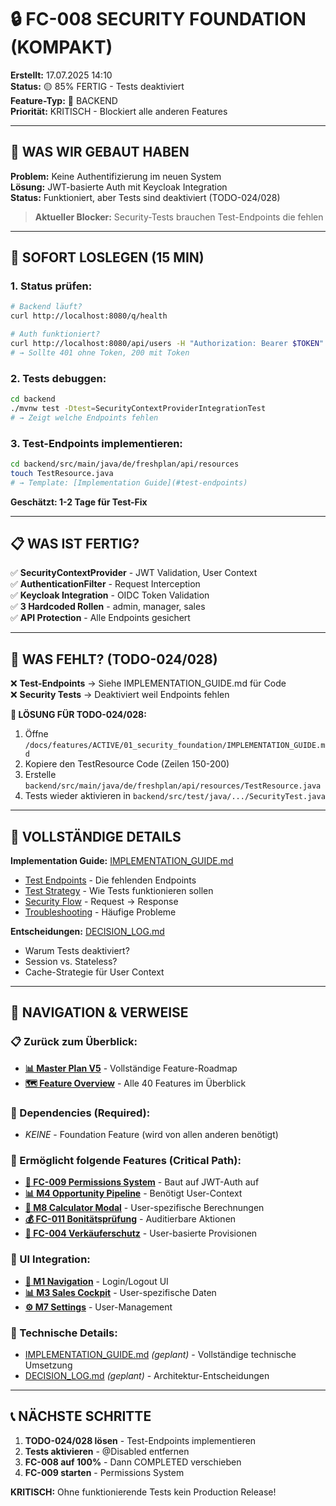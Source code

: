 # 🔒 FC-008 SECURITY FOUNDATION (KOMPAKT)

**Erstellt:** 17.07.2025 14:10  
**Status:** 🟡 85% FERTIG - Tests deaktiviert  
**Feature-Typ:** 🔧 BACKEND  
**Priorität:** KRITISCH - Blockiert alle anderen Features  

---

## 🧠 WAS WIR GEBAUT HABEN

**Problem:** Keine Authentifizierung im neuen System  
**Lösung:** JWT-basierte Auth mit Keycloak Integration  
**Status:** Funktioniert, aber Tests sind deaktiviert (TODO-024/028)  

> **Aktueller Blocker:** Security-Tests brauchen Test-Endpoints die fehlen

---

## 🚀 SOFORT LOSLEGEN (15 MIN)

### 1. **Status prüfen:**
```bash
# Backend läuft?
curl http://localhost:8080/q/health

# Auth funktioniert?
curl http://localhost:8080/api/users -H "Authorization: Bearer $TOKEN"
# → Sollte 401 ohne Token, 200 mit Token
```

### 2. **Tests debuggen:**
```bash
cd backend
./mvnw test -Dtest=SecurityContextProviderIntegrationTest
# → Zeigt welche Endpoints fehlen
```

### 3. **Test-Endpoints implementieren:**
```bash
cd backend/src/main/java/de/freshplan/api/resources
touch TestResource.java
# → Template: [Implementation Guide](#test-endpoints)
```

**Geschätzt: 1-2 Tage für Test-Fix**

---

## 📋 WAS IST FERTIG?

✅ **SecurityContextProvider** - JWT Validation, User Context  
✅ **AuthenticationFilter** - Request Interception  
✅ **Keycloak Integration** - OIDC Token Validation  
✅ **3 Hardcoded Rollen** - admin, manager, sales  
✅ **API Protection** - Alle Endpoints gesichert  

---

## 🚨 WAS FEHLT? (TODO-024/028)

❌ **Test-Endpoints** → Siehe IMPLEMENTATION_GUIDE.md für Code  
❌ **Security Tests** → Deaktiviert weil Endpoints fehlen  

**🔧 LÖSUNG FÜR TODO-024/028:**
1. Öffne `/docs/features/ACTIVE/01_security_foundation/IMPLEMENTATION_GUIDE.md`
2. Kopiere den TestResource Code (Zeilen 150-200)
3. Erstelle `backend/src/main/java/de/freshplan/api/resources/TestResource.java`
4. Tests wieder aktivieren in `backend/src/test/java/.../SecurityTest.java`  

---

## 🔗 VOLLSTÄNDIGE DETAILS

**Implementation Guide:** [IMPLEMENTATION_GUIDE.md](./IMPLEMENTATION_GUIDE.md)
- [Test Endpoints](#test-endpoints) - Die fehlenden Endpoints
- [Test Strategy](#test-strategy) - Wie Tests funktionieren sollen
- [Security Flow](#security-flow) - Request → Response
- [Troubleshooting](#troubleshooting) - Häufige Probleme

**Entscheidungen:** [DECISION_LOG.md](./DECISION_LOG.md)
- Warum Tests deaktiviert?
- Session vs. Stateless?
- Cache-Strategie für User Context

---

## 🧭 NAVIGATION & VERWEISE

### 📋 Zurück zum Überblick:
- **[📊 Master Plan V5](/docs/CRM_COMPLETE_MASTER_PLAN_V5.md)** - Vollständige Feature-Roadmap
- **[🗺️ Feature Overview](/docs/features/MASTER/FEATURE_OVERVIEW.md)** - Alle 40 Features im Überblick

### 🔗 Dependencies (Required):
- *KEINE* - Foundation Feature (wird von allen anderen benötigt)

### 🚀 Ermöglicht folgende Features (Critical Path):
- **[👥 FC-009 Permissions System](/docs/features/ACTIVE/04_permissions_system/FC-009_KOMPAKT.md)** - Baut auf JWT-Auth auf
- **[📊 M4 Opportunity Pipeline](/docs/features/ACTIVE/02_opportunity_pipeline/M4_KOMPAKT.md)** - Benötigt User-Context
- **[🧮 M8 Calculator Modal](/docs/features/ACTIVE/03_calculator_modal/M8_KOMPAKT.md)** - User-spezifische Berechnungen
- **[💰 FC-011 Bonitätsprüfung](/docs/features/ACTIVE/02_opportunity_pipeline/integrations/FC-011_KOMPAKT.md)** - Auditierbare Aktionen
- **[💼 FC-004 Verkäuferschutz](/docs/features/PLANNED/07_verkaeuferschutz/FC-004_KOMPAKT.md)** - User-basierte Provisionen

### 🎨 UI Integration:
- **[🧭 M1 Navigation](/docs/features/ACTIVE/05_ui_foundation/M1_NAVIGATION_KOMPAKT.md)** - Login/Logout UI
- **[📊 M3 Sales Cockpit](/docs/features/ACTIVE/05_ui_foundation/M3_SALES_COCKPIT_KOMPAKT.md)** - User-spezifische Daten
- **[⚙️ M7 Settings](/docs/features/ACTIVE/05_ui_foundation/M7_SETTINGS_KOMPAKT.md)** - User-Management

### 🔧 Technische Details:
- [IMPLEMENTATION_GUIDE.md](./IMPLEMENTATION_GUIDE.md) *(geplant)* - Vollständige technische Umsetzung
- [DECISION_LOG.md](./DECISION_LOG.md) *(geplant)* - Architektur-Entscheidungen

---

## 📞 NÄCHSTE SCHRITTE

1. **TODO-024/028 lösen** - Test-Endpoints implementieren
2. **Tests aktivieren** - @Disabled entfernen
3. **FC-008 auf 100%** - Dann COMPLETED verschieben
4. **FC-009 starten** - Permissions System

**KRITISCH:** Ohne funktionierende Tests kein Production Release!